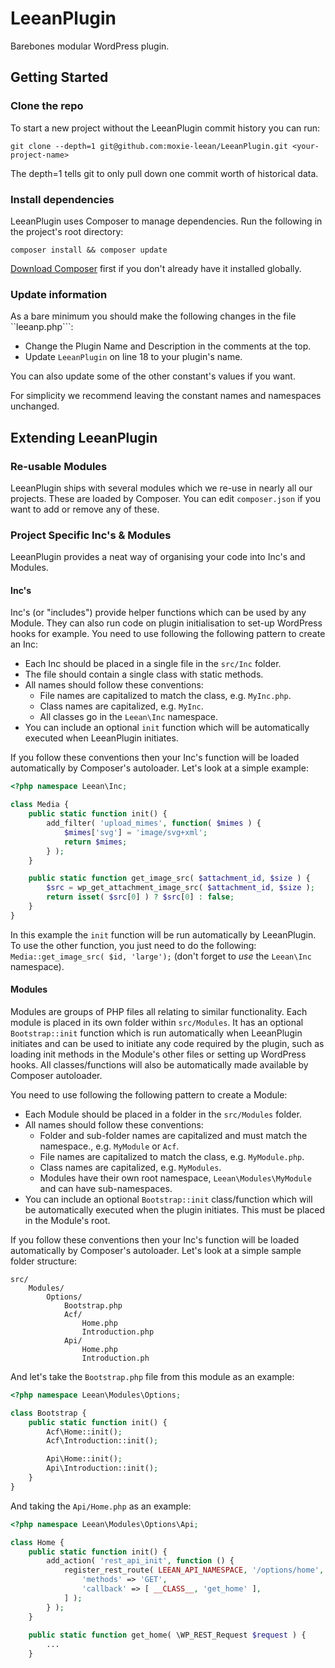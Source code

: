 # LeeanPlugin
Barebones modular WordPress plugin.

## Getting Started

### Clone the repo
To start a new project without the LeeanPlugin commit history you can run:

```
git clone --depth=1 git@github.com:moxie-leean/LeeanPlugin.git <your-project-name>
```

The depth=1 tells git to only pull down one commit worth of historical data.

### Install dependencies
LeeanPlugin uses Composer to manage dependencies. Run the following in the project's root directory:

```
composer install && composer update
```

[Download Composer](https://getcomposer.org/download/) first if you don't already have it installed globally.

### Update information
As a bare minimum you should make the following changes in the file ``leeanp.php```:
 
- Change the Plugin Name and Description in the comments at the top.
- Update ```LeeanPlugin``` on line 18 to your plugin's name.

You can also update some of the other constant's values if you want.

For simplicity we recommend leaving the constant names and namespaces unchanged.


## Extending LeeanPlugin

### Re-usable Modules
LeeanPlugin ships with several modules which we re-use in nearly all our projects. These are loaded by Composer. You can edit ```composer.json``` if you want to add or remove any of these.

### Project Specific Inc's & Modules
LeeanPlugin provides a neat way of organising your code into Inc's and Modules.

#### Inc's
Inc's (or "includes") provide helper functions which can be used by any Module. They can also run code on plugin initialisation to set-up WordPress hooks for example. You need to use following the following pattern to create an Inc:

- Each Inc should be placed in a single file in the ```src/Inc``` folder.
- The file should contain a single class with static methods.
- All names should follow these conventions:
    - File names are capitalized to match the class, e.g. ```MyInc.php```.
    - Class names are capitalized, e.g. ```MyInc```.
    - All classes go in the ```Leean\Inc``` namespace.
- You can include an optional ```init``` function which will be automatically executed when LeeanPlugin initiates.

If you follow these conventions then your Inc's function will be loaded automatically by Composer's autoloader. Let's look at a simple example:

```php
<?php namespace Leean\Inc;

class Media {
    public static function init() {
        add_filter( 'upload_mimes', function( $mimes ) {
            $mimes['svg'] = 'image/svg+xml';
            return $mimes;
        } );
    }

	public static function get_image_src( $attachment_id, $size ) {
		$src = wp_get_attachment_image_src( $attachment_id, $size );
        return isset( $src[0] ) ? $src[0] : false;
	}
}
```

In this example the ```init``` function will be run automatically by LeeanPlugin.
To use the other function, you just need to do the following: ```Media::get_image_src( $id, 'large');``` (don't forget to *use* the ```Leean\Inc``` namespace).


#### Modules
Modules are groups of PHP files all relating to similar functionality. Each module is placed in its own folder within ```src/Modules```. It has an optional ```Bootstrap::init``` function which is run automatically when LeeanPlugin initiates and can be used to initiate any code required by the plugin, such as loading init methods in the Module's other files or setting up WordPress hooks. All classes/functions will also be automatically made available by Composer autoloader. 

You need to use following the following pattern to create a Module:

- Each Module should be placed in a folder in the ```src/Modules``` folder.
- All names should follow these conventions:
    - Folder and sub-folder names are capitalized and must match the namespace., e.g. ```MyModule``` or ```Acf```.
    - File names are capitalized to match the class, e.g. ```MyModule.php```.
    - Class names are capitalized, e.g. ```MyModules```.
    - Modules have their own root namespace, ```Leean\Modules\MyModule``` and can have sub-namespaces.
- You can include an optional ```Bootstrap::init``` class/function which will be automatically executed when the plugin initiates. This must be placed in the Module's root.

If you follow these conventions then your Inc's function will be loaded automatically by Composer's autoloader. Let's look at a simple sample folder structure:

```
src/
    Modules/
        Options/
            Bootstrap.php
            Acf/
                Home.php
                Introduction.php
            Api/
                Home.php
                Introduction.ph
```                 
      
And let's take the ```Bootstrap.php``` file from this module as an example:

```php
<?php namespace Leean\Modules\Options;

class Bootstrap {
    public static function init() {
        Acf\Home::init();
        Acf\Introduction::init();

        Api\Home::init();
        Api\Introduction::init();
    }
}
```

And taking the ```Api/Home.php``` as an example:
 
```php
<?php namespace Leean\Modules\Options\Api;

class Home {
	public static function init() {
		add_action( 'rest_api_init', function () {
			register_rest_route( LEEAN_API_NAMESPACE, '/options/home', [
				'methods' => 'GET',
				'callback' => [ __CLASS__, 'get_home' ],
			] );
		} );
	}
	
	public static function get_home( \WP_REST_Request $request ) {
	    ...
	}
```
